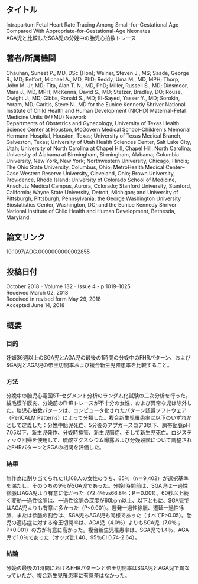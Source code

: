 ## タイトル
Intrapartum Fetal Heart Rate Tracing Among Small-for-Gestational Age Compared With Appropriate-for-Gestational-Age Neonates  
AGA児と比較したSGA児の分娩中の胎児心拍数トレース

## 著者/所属機関
Chauhan, Suneet P., MD, DSc (Hon); Weiner, Steven J., MS; Saade, George R., MD; Belfort, Michael A., MD, PhD; Reddy, Uma M., MD, MPH; Thorp, John M. Jr, MD; Tita, Alan T. N., MD, PhD; Miller, Russell S., MD; Dinsmoor, Mara J., MD, MPH; McKenna, David S., MD; Stetzer, Bradley, DO; Rouse, Dwight J., MD; Gibbs, Ronald S., MD; El-Sayed, Yasser Y., MD; Sorokin, Yoram, MD; Caritis, Steve N., MD for the Eunice Kennedy Shriver National Institute of Child Health and Human Development (NICHD) Maternal-Fetal Medicine Units (MFMU) Network  
Departments of Obstetrics and Gynecology, University of Texas Health Science Center at Houston, McGovern Medical School–Children's Memorial Hermann Hospital, Houston, Texas; University of Texas Medical Branch, Galveston, Texas; University of Utah Health Sciences Center, Salt Lake City, Utah; University of North Carolina at Chapel Hill, Chapel Hill, North Carolina; University of Alabama at Birmingham, Birmingham, Alabama; Columbia University, New York, New York; Northwestern University, Chicago, Illinois; The Ohio State University, Columbus, Ohio; MetroHealth Medical Center–Case Western Reserve University, Cleveland, Ohio; Brown University, Providence, Rhode Island; University of Colorado School of Medicine, Anschutz Medical Campus, Aurora, Colorado; Stanford University, Stanford, California; Wayne State University, Detroit, Michigan; and University of Pittsburgh, Pittsburgh, Pennsylvania; the George Washington University Biostatistics Center, Washington, DC; and the Eunice Kennedy Shriver National Institute of Child Health and Human Development, Bethesda, Maryland.

## 論文リンク
10.1097/AOG.0000000000002855

## 投稿日付
October 2018 - Volume 132 - Issue 4 - p 1019–1025  
Received March 02, 2018  
Received in revised form May 29, 2018  
Accepted June 14, 2018

## 概要
### 目的
妊娠36週以上のSGA児とAGA児の最後の1時間の分娩中のFHRパターン、およびSGA児とAGA児の帝王切開率および複合新生児罹患率を比較すること。

### 方法
分娩中の胎児心電図ST-セグメント分析のランダム化試験の二次分析を行った。絨毛膜羊膜炎、分娩前のFHRトレースが不十分の女性、および異常な児は除外した。胎児心拍数パターンは、コンピュータ化されたパターン認識ソフトウェア（PeriCALM Patterns）によって分類した。複合新生児罹患率は以下のいずれかとして定義した：分娩中胎児死亡、5分後のアプガースコア3以下、臍帯動脈pH 7.05以下、新生児発作、分娩時挿管、新生児脳症、そして新生児死亡。ロジスティック回帰を使用して、硫酸マグネシウム曝露および分娩段階について調整されたFHRパターンとSGAの相関を評価した。

### 結果
無作為に割り当てられた11,108人の女性のうち、85％（n＝9,402）が選択基準を満たし、そのうちの9％がSGA児であった。分娩1時間前は、SGA児は一過性徐脈はAGA児より有意に低かった（72.4％vs66.8％；P＝0.001）。60秒以上続く変動一過性徐脈は、一過性徐脈の深度が60bpm以上、以下ともに、SGA児ではAGA児よりも有意に多かった（P<0.001）。遅発一過性徐脈、遷延一過性徐脈、または徐脈の割合は、SGA児もAGA児も同様であった（すべてP>0.05）。胎児の適応症に対する帝王切開率は、AGA児（4.0％）よりもSGA児（7.0％；P<0.001）の方が有意に高かった。複合新生児罹患率は、SGA児で1.4％、AGA児で1.0％であった（オッズ比1.40、95％CI 0.74-2.64）。

### 結論
分娩の最後の1時間におけるFHRパターンと帝王切開率はSGA児とAGA児で異なっていたが、複合新生児罹患率に有意差はなかった。
